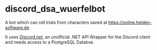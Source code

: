 # discord_dsa_wuerfelbot
A bot which can roll trials from characters saved at https://online.helden-software.de.

It uses [Discord.net](https://github.com/discord-net/Discord.Net), an unofficial .NET API Wrapper for the Discord client and needs access to a PostgreSQL Databse.
